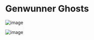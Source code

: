 # Genwunner Ghosts

![image](https://github.com/ElGatoFiestero/TutorialTemasNintendoSwitch/assets/159089859/b2d2747b-f0b8-4e9a-9e2c-675ac66f508c)

![image](https://github.com/ElGatoFiestero/TutorialTemasNintendoSwitch/assets/159089859/99866559-090d-4bc3-9037-28d5f754a6b1)
